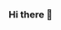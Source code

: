 ### Hi there 👋

<!--
**LHHT-DISCOVERY/LHHT-DISCOVERY** is a ✨ _special_ ✨ repository because its `README.md` (this file) appears on your GitHub profile.

Here are some ideas to get you started:

👋  Hi, I’m Huu Tri from Quang Nam, Viet Nam
🔭 I’m currently working on Da Nang , Viet Nam
🌱 I’m currently learning Computer Engineering - Danang University of Science and Technology
👀 I’m looking to collaborate on Github , Facebook,...
🌱 I’m currently learning Image Processing, Machine Learning , Programming Website (Java) 
💞️ I’m looking to collaborate on  Web Project , AI project .
📫 Contact me: lytri102@gmail.com
💌 Favorite quote: "Success is the ability to go from one failure to another with no loss of enthusiasm"
-->
